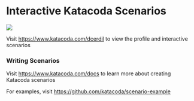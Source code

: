 # Interactive Katacoda Scenarios

[![](http://shields.katacoda.com/katacoda/dcerdil/count.svg)](https://www.katacoda.com/dcerdil "Get your profile on Katacoda.com")

Visit https://www.katacoda.com/dcerdil to view the profile and interactive scenarios

### Writing Scenarios
Visit https://www.katacoda.com/docs to learn more about creating Katacoda scenarios

For examples, visit https://github.com/katacoda/scenario-example
